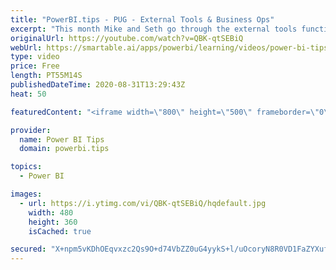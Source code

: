 ```yaml
---
title: "PowerBI.tips - PUG - External Tools & Business Ops"
excerpt: "This month Mike and Seth go through the external tools functionality of Power BI desktop.  Additionally, we are introduced to the Amazing Business Ops tool which helps users add External tools into Power BI desktop.   Download Business Ops: https://powerbi.tips/product/business-ops-beta/"
originalUrl: https://youtube.com/watch?v=QBK-qtSEBiQ
webUrl: https://smartable.ai/apps/powerbi/learning/videos/power-bi-tips-powerbitips-pug-external-tools-business-ops/
type: video
price: Free
length: PT55M14S
publishedDateTime: 2020-08-31T13:29:43Z
heat: 50

featuredContent: "<iframe width=\"800\" height=\"500\" frameborder=\"0\" src=\"https://www.youtube.com/embed/QBK-qtSEBiQ\" allow=\"accelerometer; autoplay; encrypted-media; gyroscope; picture-in-picture\" allowfullscreen></iframe>"

provider:
  name: Power BI Tips
  domain: powerbi.tips

topics:
  - Power BI

images:
  - url: https://i.ytimg.com/vi/QBK-qtSEBiQ/hqdefault.jpg
    width: 480
    height: 360
    isCached: true

secured: "X+npm5vKDhOEqvxzc2Qs9O+d74VbZZ0uG4yykS+l/uOcoryN8R0VD1FaZYXufJxlKXViBvdWzWkhtk1Kjp1/WWAr+UbaR4kgj+ew/ZUAfg/D+muX4GY9y9zGVABa8w86DXD2ITyB69tsZeOuqPGH2JTD7jlONjounRJgTj3ChLjrneVlK64z+ZDWju6u+E8Iz03F1NwKr28E05kquN8jXdZuWga/eKTifRb4Fp2JG5OnInTMcwNr+qAVaMLmTWuKd/PhYkgm+c143zx18TQOe7StEdkcv5I7MDaQ1mdbs7mGx2/raYMxjHX96og1MYjfGMABEwna+DUl54hxoKQlYr3FQSvXJ6kjN4dkv8jSxeWwQviBYmgxygONSp2HlWd+IwWcDhpzpBFp9uWx5VOpYVhuDZpCr0BpATwY3CBSWsQ=;2noHOSdM5KotVMzLAIH6Ng=="
---
```


